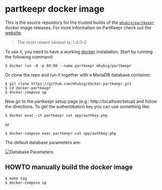 # partkeepr docker image

This is the source repository for the trusted builds of the [`mhubig/partkeepr`][0] docker image releases. For more information on PartKeepr check out the [website][1].

> The most resent version is: 1.4.0-2

To use it, you need to have a working [docker][2] installation. Start by running
the following command:

    $ docker run -d -p 80:80 --name partkeepr mhubig/partkeepr

Or clone the repo and run it together with a MariaDB database container.

    $ git clone https://github.com/mhubig/docker-partkeepr.git
    $ cd docker-partkeepr
    $ docker-compose up

Now go to the partkeepr setup page (e.g.: http://localhost/setup) and follow the directions. To get the authentikation key you can use something like:

    $ docker exec -it partkeepr cat app/authkey.php

or

    $ docker-compose exec partkeepr cat app/authkey.php

The default database parameters are:

![Database Parameters](https://raw.githubusercontent.com/mhubig/docker-partkeepr/master/setupdb.png "Database Parameters")

## HOWTO manually build the docker image

    $ make tag
    $ docker-compose up

[0]: https://hub.docker.com/r/mhubig/partkeepr/
[1]: http://www.partkeepr.org
[2]: https://www.docker.com

